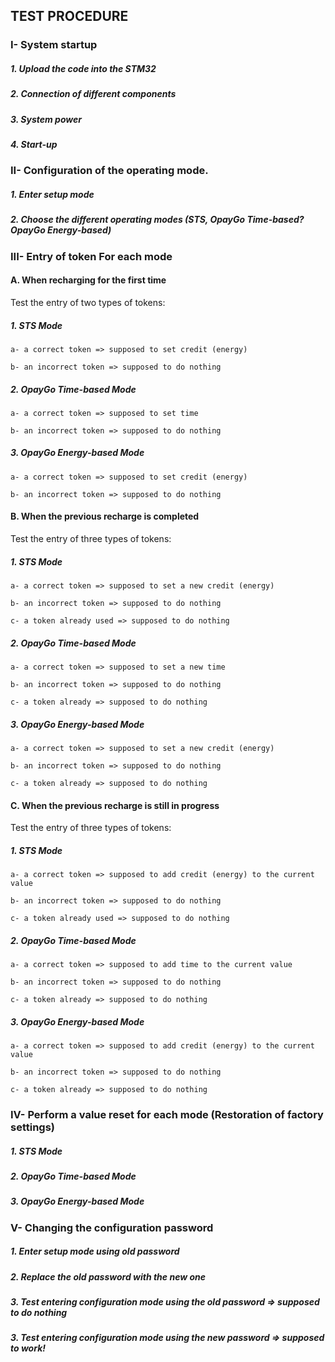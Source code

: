 ## TEST PROCEDURE


### I- System startup

##### 1. Upload the code into the STM32
##### 2. Connection of different components
##### 3. System power
##### 4. Start-up


### II- Configuration of the operating mode.
##### 1. Enter setup mode
##### 2. Choose the different operating modes (STS, OpayGo Time-based? OpayGo Energy-based)


### III- Entry of token For each mode

#### A. When recharging for the first time 
Test the entry of two types of tokens:

##### 1. STS Mode

    a- a correct token => supposed to set credit (energy)

    b- an incorrect token => supposed to do nothing 

##### 2. OpayGo Time-based Mode

    a- a correct token => supposed to set time

    b- an incorrect token => supposed to do nothing

##### 3. OpayGo Energy-based Mode

    a- a correct token => supposed to set credit (energy)

    b- an incorrect token => supposed to do nothing


#### B. When the previous recharge is completed 
Test the entry of three types of tokens:

##### 1. STS Mode

    a- a correct token => supposed to set a new credit (energy)

    b- an incorrect token => supposed to do nothing

    c- a token already used => supposed to do nothing

##### 2. OpayGo Time-based Mode

    a- a correct token => supposed to set a new time

    b- an incorrect token => supposed to do nothing

    c- a token already => supposed to do nothing

##### 3. OpayGo Energy-based Mode

    a- a correct token => supposed to set a new credit (energy)

    b- an incorrect token => supposed to do nothing

    c- a token already => supposed to do nothing
 

#### C. When the previous recharge is still in progress
Test the entry of three types of tokens:

##### 1. STS Mode

    a- a correct token => supposed to add credit (energy) to the current value

    b- an incorrect token => supposed to do nothing

    c- a token already used => supposed to do nothing

##### 2. OpayGo Time-based Mode

    a- a correct token => supposed to add time to the current value

    b- an incorrect token => supposed to do nothing

    c- a token already => supposed to do nothing

##### 3. OpayGo Energy-based Mode

    a- a correct token => supposed to add credit (energy) to the current value

    b- an incorrect token => supposed to do nothing

    c- a token already => supposed to do nothing

 
### IV- Perform a value reset for each mode (Restoration of factory settings)

##### 1. STS Mode 
##### 2. OpayGo Time-based Mode 
##### 3. OpayGo Energy-based Mode 

### V- Changing the configuration password
##### 1. Enter setup mode using old password
##### 2. Replace the old password with the new one
##### 3. Test entering configuration mode using the old password => supposed to do nothing
##### 3. Test entering configuration mode using the new password => supposed to work!
